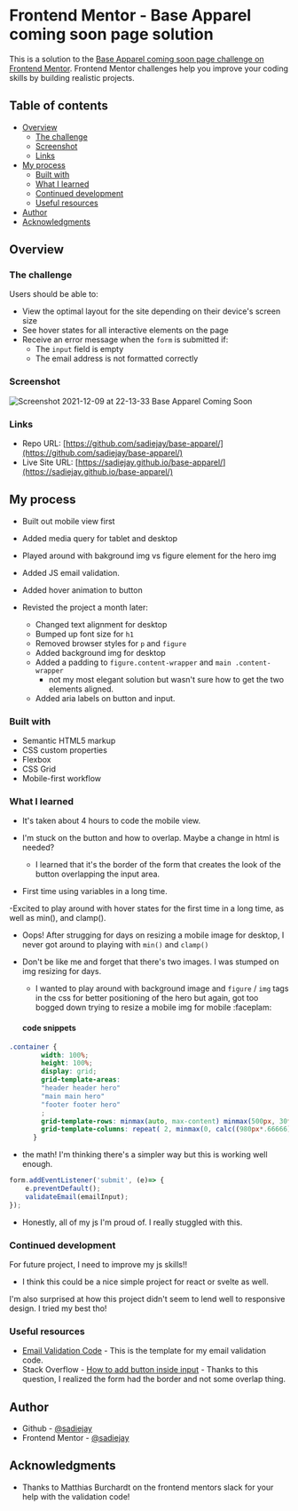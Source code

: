 # Frontend Mentor - Base Apparel coming soon page solution

This is a solution to the [Base Apparel coming soon page challenge on Frontend Mentor](https://www.frontendmentor.io/challenges/base-apparel-coming-soon-page-5d46b47f8db8a7063f9331a0). Frontend Mentor challenges help you improve your coding skills by building realistic projects. 

## Table of contents

- [Overview](#overview)
  - [The challenge](#the-challenge)
  - [Screenshot](#screenshot)
  - [Links](#links)
- [My process](#my-process)
  - [Built with](#built-with)
  - [What I learned](#what-i-learned)
  - [Continued development](#continued-development)
  - [Useful resources](#useful-resources)
- [Author](#author)
- [Acknowledgments](#acknowledgments)


## Overview

### The challenge

Users should be able to:

- View the optimal layout for the site depending on their device's screen size
- See hover states for all interactive elements on the page
- Receive an error message when the `form` is submitted if:
  - The `input` field is empty
  - The email address is not formatted correctly

### Screenshot
![Screenshot 2021-12-09 at 22-13-33 Base Apparel Coming Soon](https://user-images.githubusercontent.com/19538219/145516742-522aadd6-26c9-4af8-947c-68e22ac658eb.png)


### Links

- Repo URL: [https://github.com/sadiejay/base-apparel/](https://github.com/sadiejay/base-apparel/)
- Live Site URL: [https://sadiejay.github.io/base-apparel/](https://sadiejay.github.io/base-apparel/)

## My process
- Built out mobile view first

- Added media query for tablet and desktop

- Played around with bakground img vs figure element for the hero img

- Added JS email validation.

- Added hover animation to button

- Revisted the project a month later:
  - Changed text alignment for desktop
  - Bumped up font size for `h1`
  - Removed browser styles for `p` and `figure`
  - Added background img for desktop
  - Added a padding to `figure.content-wrapper` and `main .content-wrapper`
    - not my most elegant solution but wasn't sure how to get the two elements aligned.
  - Added aria labels on button and input.

### Built with

- Semantic HTML5 markup
- CSS custom properties
- Flexbox
- CSS Grid
- Mobile-first workflow


### What I learned


- It's taken about 4 hours to code the mobile view.

- I'm stuck on the button and how to overlap. Maybe a change in html is needed?
  - I learned that it's the border of the form that creates the look of the button overlapping the input area.

- First time using variables in a long time.

-Excited to play around with hover states for the first time in a long time, as well as min(), and clamp().
  - Oops! After strugging for days on resizing a mobile image for desktop, I never got around to playing with `min()` and `clamp()`

- Don't be like me and forget that there's two images. I was stumped on img resizing for days.
  - I wanted to play around with background image and `figure` / `img` tags in the css for better positioning of the hero but again, got too bogged down trying to resize a mobile img for mobile :faceplam:  

  #### code snippets

```css
.container {
        width: 100%;
        height: 100%;
        display: grid;
        grid-template-areas: 
        "header header hero"
        "main main hero"
        "footer footer hero"
        ;
        grid-template-rows: minmax(auto, max-content) minmax(500px, 30fr) minmax(auto,max-content);
        grid-template-columns: repeat( 2, minmax(0, calc((980px*.66666)/2)) ) minmax(33%, auto);
      }
```
  - the math! I'm thinking there's a simpler way but this is working well enough.

```js
form.addEventListener('submit', (e)=> {
    e.preventDefault();
    validateEmail(emailInput);
});
```
  - Honestly, all of my js I'm proud of. I really stuggled with this.

### Continued development

For future project, I need to improve my js skills!! 
- I think this could be a nice simple project for react or svelte as well. 

I'm also surprised at how this project didn't seem to lend well to responsive design. I tried my best tho!

### Useful resources

- [Email Validation Code](https://www.w3resource.com/javascript/form/email-validation.php) - This is the template for my email validation code.
 - Stack Overflow - [How to add button inside input](https://stackoverflow.com/questions/15314407/how-to-add-button-inside-input) - Thanks to this question, I realized the form had the border and not some overlap thing.

## Author

- Github - [@sadiejay](https://github.com/sadiejay)
- Frontend Mentor - [@sadiejay](https://www.frontendmentor.io/profile/sadiejay)

## Acknowledgments

- Thanks to Matthias Burchardt on the frontend mentors slack for your help with the validation code!
